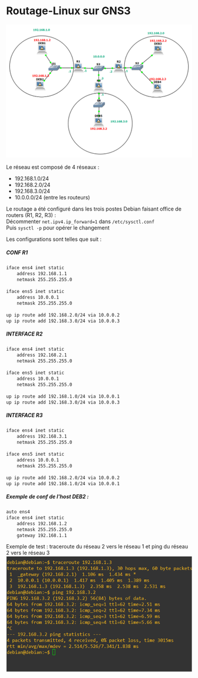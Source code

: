 # Routage-Linux sur GNS3

![Network](./GNSNetwork1.png)


Le réseau est composé de 4 réseaux :
* 192.168.1.0/24
* 192.168.2.0/24
* 192.168.3.0/24
* 10.0.0.0/24 (entre les routeurs)  

Le routage a été configuré dans les trois postes Debian faisant office de routers (R1, R2, R3) :  
Décommenter `net.ipv4.ip_forward=1` dans `/etc/sysctl.conf`   
Puis `sysctl -p` pour opérer le changement    

Les configurations sont telles que suit : 

##### CONF R1
```
iface ens4 inet static
    address 192.168.1.1
    netmask 255.255.255.0

iface ens5 inet static
    address 10.0.0.1
    netmask 255.255.255.0
    
up ip route add 192.168.2.0/24 via 10.0.0.2
up ip route add 192.168.3.0/24 via 10.0.0.3
```
##### INTERFACE R2
```
iface ens4 inet static
    address 192.168.2.1
    netmask 255.255.255.0

iface ens5 inet static
    address 10.0.0.1
    netmask 255.255.255.0
    
up ip route add 192.168.1.0/24 via 10.0.0.1
up ip route add 192.168.3.0/24 via 10.0.0.3
```
##### INTERFACE R3
```
iface ens4 inet static
    address 192.168.3.1
    netmask 255.255.255.0

iface ens5 inet static
    address 10.0.0.1
    netmask 255.255.255.0
    
up ip route add 192.168.2.0/24 via 10.0.0.2
up ip route add 192.168.1.0/24 via 10.0.0.1
```
##### Exemple de conf de l'host DEB2  :
```
auto ens4
iface ens4 inet static
	address 192.168.1.2
	netmask 255.255.255.0
	gateway 192.168.1.1
```
	
Exemple de test : traceroute du réseau 2 vers le réseau 1 et ping du réseau 2 vers le réseau 3
![Test](./DEB3Test.png)

